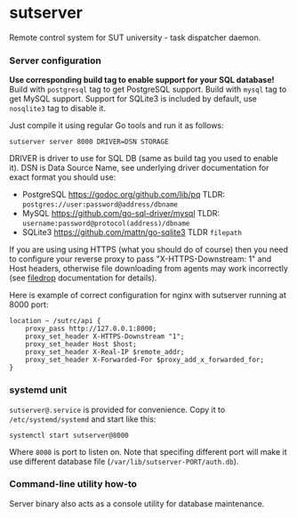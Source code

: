 # sutserver
Remote control system for SUT university - task dispatcher daemon.

### Server configuration

**Use corresponding build tag to enable support for your SQL database!**
Build with `postgresql` tag to get PostgreSQL support.
Build with `mysql` tag to get MySQL support.
Support for SQLite3 is included by default, use `nosqlite3` tag to disable it.

Just compile it using regular Go tools and run it as follows:
```
sutserver server 8000 DRIVER=DSN STORAGE
```
DRIVER is driver to use for SQL DB (same as build tag you used to enable it).
DSN is Data Source Name, see underlying driver documentation for exact format you should use:
- PostgreSQL https://godoc.org/github.com/lib/pq
  TLDR: `postgres://user:password@address/dbname`
- MySQL https://github.com/go-sql-driver/mysql
  TLDR: `username:password@protocol(address)/dbname`
- SQLite3 https://github.com/mattn/go-sqlite3
  TLDR `filepath`

If you are using using HTTPS (what you should do of course) then you need to 
configure your reverse proxy to pass "X-HTTPS-Downstream: 1" and Host headers,
otherwise file downloading from agents may work incorrectly (see
[filedrop](https://github.com/foxcpp/filedrop) documentation for details).

Here is example of correct configuration for nginx with sutserver running at 8000 port:
```
location ~ /sutrc/api {
    proxy_pass http://127.0.0.1:8000;
    proxy_set_header X-HTTPS-Downstream "1";
    proxy_set_header Host $host;
    proxy_set_header X-Real-IP $remote_addr;
    proxy_set_header X-Forwarded-For $proxy_add_x_forwarded_for;
}
```

### systemd unit

`sutserver@.service` is provided for convenience.
Copy it to `/etc/systemd/systemd` and start like this:
```
systemctl start sutserver@8000
```
Where `8000` is port to listen on. Note that specifing different port will make
it use different database file (`/var/lib/sutserver-PORT/auth.db`).

### Command-line utility how-to

Server binary also acts as a console utility for database maintenance.
